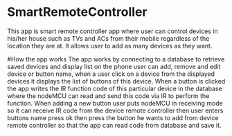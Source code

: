 # SmartRemoteController
This app is smart remote controller app where user can control devices in his/her house such as
TVs and ACs from their mobile regardless of the location they are at. It allows user to add as
many devices as they want.

#How the app works
The app works by connecting to a database to retrieve saved devices and display list on the
phone user can add, remove and edit device or button name, when a user click on a device
from the displayed devices it displays the list of buttons of this device. When a button is clicked
the app writes the IR function code of this particular device in the database where the
nodeMCU can read and send this code via IR to perform the function. When adding a new
button user puts nodeMCU in receiving mode so it can receive IR code from the device remote
controller then user enters buttons name press ok then press the button he wants to add from
device remote controller so that the app can read code from database and save it.
